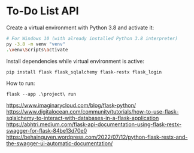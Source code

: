# To-Do List API

Create a virtual environment with Python 3.8 and activate it:
```bash
# For Windows 10 (with already installed Python 3.8 interpreter)
py -3.8 -m venv "venv"
.\venv\Scripts\activate
```

Install dependencies while virtual environment is active:
```
pip install flask flask_sqlalchemy flask-restx flask_login 
```

How to run:
```
flask --app .\project\ run
```

https://www.imaginarycloud.com/blog/flask-python/
https://www.digitalocean.com/community/tutorials/how-to-use-flask-sqlalchemy-to-interact-with-databases-in-a-flask-application
https://abhtri.medium.com/flask-api-documentation-using-flask-restx-swagger-for-flask-84be13d70e0
https://behainguyen.wordpress.com/2022/07/12/python-flask-restx-and-the-swagger-ui-automatic-documentation/

